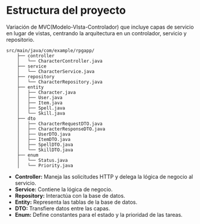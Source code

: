 
# Estructura del proyecto

Variación de MVC(Modelo-VIsta-Controlador) que incluye capas de servicio en lugar de vistas, centrando la arquitectura en un controlador, servicio y repositorio.

```
src/main/java/com/example/rpgapp/
    ├── controller
    │   └── CharacterController.java
    ├── service
    │   └── CharacterService.java
    ├── repository
    │   └── CharacterRepository.java
    ├── entity
    │   ├── Character.java
    │   ├── User.java
    │   ├── Item.java
    │   ├── Spell.java
    │   └── Skill.java
    ├── dto
    │   ├── CharacterRequestDTO.java
    │   ├── CharacterResponseDTO.java
    │   ├── UserDTO.java
    │   ├── ItemDTO.java
    │   ├── SpellDTO.java
    │   └── SkillDTO.java
    ├── enum
    │   └── Status.java
    │   └── Priority.java
```

- **Controller:** Maneja las solicitudes HTTP y delega la lógica de negocio al servicio.
- **Service:** Contiene la lógica de negocio.
- **Repository:** Interactúa con la base de datos.
- **Entity:** Representa las tablas de la base de datos.
- **DTO:** Transfiere datos entre las capas.
- **Enum:** Define constantes para el estado y la prioridad de las tareas.





